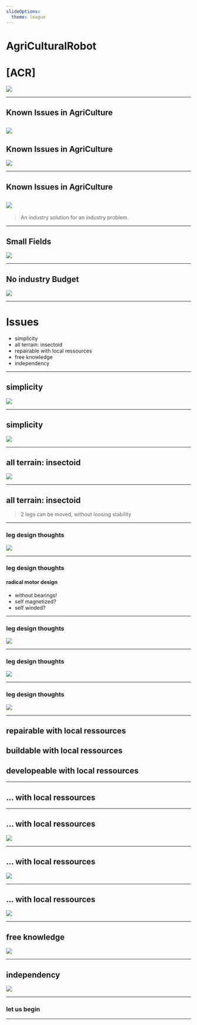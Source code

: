 ```yaml
---
slideOptions:
  theme: league
---
```


# AgriCulturalRobot 

# [ACR]

<!-- <section data-background-image="https://i.imgur.com/P2hakdR.jpg" />-->
![](https://i.imgur.com/P2hakdR.jpg)

---

## Known Issues in AgriCulture

<!--<section data-background-image="https://i.imgur.com/YbZlPYw.png" />-->
![](https://i.imgur.com/YbZlPYw.png)
---

## Known Issues in AgriCulture

<!--<section data-background-image="https://i.imgur.com/hakRjTE.png" />-->
![](https://i.imgur.com/hakRjTE.png)

---

## Known Issues in AgriCulture

<!--<section data-background-image="https://i.imgur.com/QV8qhbP.png"/>
-->
![](https://i.imgur.com/QV8qhbP.png)
---

> An industry solution for an industry problem.

---

## Small Fields

![](https://i.imgur.com/Vhttw08.jpg)

---

## No industry Budget

<img class="r-stretch" src="https://i.imgur.com/Wjcwh55.png">

---

# Issues

- simplicity
- all terrain: insectoid
- repairable with local ressources
- free knowledge
- independency

---

## simplicity

<img style="max-height: max-content;" src="https://i.imgur.com/vA6ijV6.png"/>

---

## simplicity

<img style="max-height: max-content;" src="https://i.imgur.com/P2hakdR.jpg"/>

---

## all terrain: insectoid

<img style="max-height: max-content;" src="https://i.imgur.com/RiXTNo4.png"/>

---

## all terrain: insectoid

> 2 legs can be moved, without loosing stability

---

### leg design thoughts

![](https://i.imgur.com/EOQs2eZ.png)

---

### leg design thoughts

#### radical motor design

- without bearings!
- self magnetized?
- self winded?

---

### leg design thoughts

![](https://i.imgur.com/mXR5dwj.png)

---

### leg design thoughts

![](https://i.imgur.com/R0NF3Xu.png)

---

### leg design thoughts

<img style="max-height: max-content;" src="https://i.imgur.com/PkaRkX3.png"/>

---

## repairable with local ressources

## buildable with local ressources

## developeable with local ressources

---

## ... with local ressources

<section data-background-image="https://i.imgur.com/48supoU.jpg"/>

---

## ... with local ressources

![](https://i.imgur.com/6AvLK2W.png)

---

## ... with local ressources

![](https://i.imgur.com/lFINJQX.jpg)

---

## ... with local ressources

![](https://i.imgur.com/poSgGeP.png)

---

## free knowledge

![](https://i.imgur.com/3V0M7DP.jpg)

---

## independency

![](https://i.imgur.com/i9ciFLd.jpg)

---

<section data-background-image="https://i.imgur.com/P2hakdR.jpg" />

# let us begin

---



